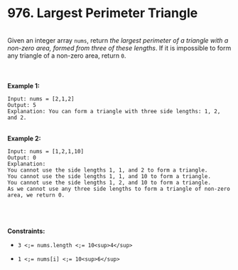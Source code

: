 # 976. Largest Perimeter Triangle

<br />Given an integer array `nums`, return <em>the largest perimeter of a triangle with a non-zero area, formed from three of these lengths</em>. If it is impossible to form any triangle of a non-zero area, return `0`.<br />
<br /> <br />
<br />**Example 1:**<br />
```
Input: nums = [2,1,2]
Output: 5
Explanation: You can form a triangle with three side lengths: 1, 2, and 2.
```
<br />**Example 2:**<br />
```
Input: nums = [1,2,1,10]
Output: 0
Explanation: 
You cannot use the side lengths 1, 1, and 2 to form a triangle.
You cannot use the side lengths 1, 1, and 10 to form a triangle.
You cannot use the side lengths 1, 2, and 10 to form a triangle.
As we cannot use any three side lengths to form a triangle of non-zero area, we return 0.
```
<br /> <br />
<br />**Constraints:**<br />

* `3 <;= nums.length <;= 10<sup>4</sup>`

* `1 <;= nums[i] <;= 10<sup>6</sup>`